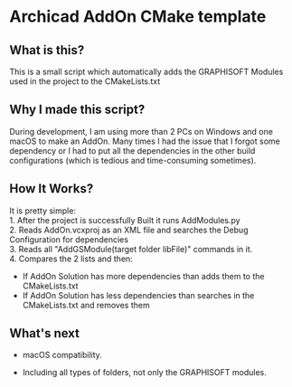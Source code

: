 # Archicad AddOn CMake template  

## What is this?  

This is a small script which automatically adds the GRAPHISOFT Modules used in the project to the CMakeLists.txt  

## Why I made this script?  

During development, I am using more than 2 PCs on Windows and one macOS to make an AddOn. Many times I had the issue that I forgot some dependency or I had to put all the dependencies in the other build configurations (which is tedious and time-consuming sometimes).

## How It Works?  

It is pretty simple:  
    1. After the project is successfully Built it runs AddModules.py  
    2. Reads AddOn.vcxproj as an XML file and searches the Debug Configuration for dependencies  
    3. Reads all "AddGSModule(target folder libFile)" commands in it.  
    4. Compares the 2 lists and then:  

+ If AddOn Solution has more dependencies than adds them to the CMakeLists.txt
+ If AddOn Solution has less dependencies than searches in the CMakeLists.txt and removes them  
  
## What's next  

+ macOS compatibility.  

+ Including all types of folders, not only the GRAPHISOFT modules.
